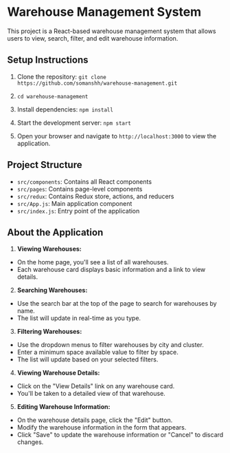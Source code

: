 # Warehouse Management System

This project is a React-based warehouse management system that allows users to view, search, filter, and edit warehouse information.

## Setup Instructions

1. Clone the repository:
`git clone https://github.com/somanshh/warehouse-management.git`

2. `cd warehouse-management`

3. Install dependencies:
`npm install`

4. Start the development server:
`npm start`

5. Open your browser and navigate to `http://localhost:3000` to view the application.

## Project Structure

- `src/components`: Contains all React components
- `src/pages`: Contains page-level components
- `src/redux`: Contains Redux store, actions, and reducers
- `src/App.js`: Main application component
- `src/index.js`: Entry point of the application

## About the Application

1. **Viewing Warehouses:**
- On the home page, you'll see a list of all warehouses.
- Each warehouse card displays basic information and a link to view details.

2. **Searching Warehouses:**
- Use the search bar at the top of the page to search for warehouses by name.
- The list will update in real-time as you type.

3. **Filtering Warehouses:**
- Use the dropdown menus to filter warehouses by city and cluster.
- Enter a minimum space available value to filter by space.
- The list will update based on your selected filters.

4. **Viewing Warehouse Details:**
- Click on the "View Details" link on any warehouse card.
- You'll be taken to a detailed view of that warehouse.

5. **Editing Warehouse Information:**
- On the warehouse details page, click the "Edit" button.
- Modify the warehouse information in the form that appears.
- Click "Save" to update the warehouse information or "Cancel" to discard changes.

